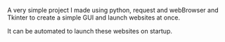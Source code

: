 A very simple project I made using python, request and webBrowser and Tkinter to create a simple GUI and launch websites at once. 

It can be automated to launch these websites on startup.
